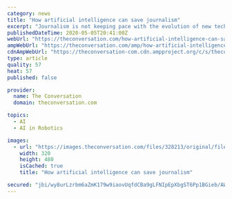 ```yaml
---
category: news
title: "How artificial intelligence can save journalism"
excerpt: "Journalism is not keeping pace with the evolution of new technologies. Newsrooms need to take advantage of what AI can offer and come up with new a business model."
publishedDateTime: 2020-05-05T20:41:00Z
webUrl: "https://theconversation.com/how-artificial-intelligence-can-save-journalism-137544"
ampWebUrl: "https://theconversation.com/amp/how-artificial-intelligence-can-save-journalism-137544"
cdnAmpWebUrl: "https://theconversation-com.cdn.ampproject.org/c/s/theconversation.com/amp/how-artificial-intelligence-can-save-journalism-137544"
type: article
quality: 57
heat: 57
published: false

provider:
  name: The Conversation
  domain: theconversation.com

topics:
  - AI
  - AI in Robotics

images:
  - url: "https://images.theconversation.com/files/328213/original/file-20200415-153334-1xc9z3c.jpg?ixlib=rb-1.1.0&q=45&auto=format&w=320&h=480&fit=crop"
    width: 320
    height: 480
    isCached: true
    title: "How artificial intelligence can save journalism"

secured: "jbi/wy8urLzrbm6aZmK179w9iaovUqfdCBa9gLFNIpEpXbgST6Pp1BGieb/AWdK6DcljSVc2Gox2y+Y/65ZFUQAS4yoFLAAbdZy1vzGkbQOZSp4z4Oo03cyBu7wRufqbgB1fmGiQaitSAoexkXN+hRfNBQia5cOJcUan8NPxVjY6D33GBQYV6FkwS3YNaVMJBEK2lRJZwKHJ3oh9IC3B+azMqyAN62ATBNQlki2ZPGOW6cC6H4IDT/GYbWtfkGMu9kwfH/PXHVaBF9qTQC3yvxgsiPs/DvV/urI03t0GLduI+lZ6gaIs89idaNYYAnzAXbSqHyc+5ucosHX+/rla8GUtQVJ18PE0PCIBMxZ8nnBdQM8uE6YMY50m5szr9Ltc2AWWMTfy1SNEvN0qJrQ4vtVAoFZud6bgumnipOGSgSgGRjbkYqOY0yyUB3CQMIEIl81OyZMcln9Y2HuV8ftlrMjX6eBR8aHAoSiXjhPnkyI=;vzZxx3B14Pz0s1KxN2IcBg=="
---
```


